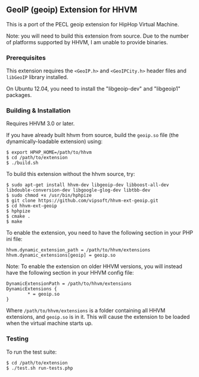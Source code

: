 ## GeoIP (geoip) Extension for HHVM

This is a port of the PECL geoip extension for HipHop Virtual Machine.

Note: you will need to build this extension from source. Due to the
number of platforms supported by HHVM, I am unable to provide binaries.

### Prerequisites

This extension requires the `<GeoIP.h>` and `<GeoIPCity.h>` header files and `libGeoIP` library installed.

On Ubuntu 12.04, you need to install the "libgeoip-dev" and "libgeoip1" packages.

### Building & Installation

Requires HHVM 3.0 or later.

If you have already built hhvm from source, build the `geoip.so` file (the dynamically-loadable extension) using:

~~~
$ export HPHP_HOME=/path/to/hhvm
$ cd /path/to/extension
$ ./build.sh
~~~

To build this extension without the hhvm source, try:

~~~
$ sudo apt-get install hhvm-dev libgeoip-dev libboost-all-dev libdouble-conversion-dev libgoogle-glog-dev libtbb-dev
$ sudo chmod +x /usr/bin/hphpize
$ git clone https://github.com/vipsoft/hhvm-ext-geoip.git
$ cd hhvm-ext-geoip
$ hphpize
$ cmake .
$ make
~~~

To enable the extension, you need to have the following section in your PHP ini file:

~~~
hhvm.dynamic_extension_path = /path/to/hhvm/extensions
hhvm.dynamic_extensions[geoip] = geoip.so
~~~

Note: To enable the extension on older HHVM versions, you will instead have the following section in your HHVM config file:

~~~
DynamicExtensionPath = /path/to/hhvm/extensions
DynamicExtensions {
        * = geoip.so
}
~~~

Where `/path/to/hhvm/extensions` is a folder containing all HHVM extensions,
and `geoip.so` is in it. This will cause the extension to be loaded when the
virtual machine starts up.

### Testing

To run the test suite:

~~~
$ cd /path/to/extension
$ ./test.sh run-tests.php
~~~

